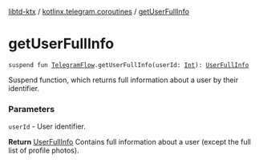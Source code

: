 [libtd-ktx](../index.md) / [kotlinx.telegram.coroutines](index.md) / [getUserFullInfo](./get-user-full-info.md)

# getUserFullInfo

`suspend fun `[`TelegramFlow`](../kotlinx.telegram.core/-telegram-flow/index.md)`.getUserFullInfo(userId: `[`Int`](https://kotlinlang.org/api/latest/jvm/stdlib/kotlin/-int/index.html)`): `[`UserFullInfo`](https://tdlibx.github.io/td/docs/org/drinkless/td/libcore/telegram/TdApi.UserFullInfo.html)

Suspend function, which returns full information about a user by their identifier.

### Parameters

`userId` - User identifier.

**Return**
[UserFullInfo](https://tdlibx.github.io/td/docs/org/drinkless/td/libcore/telegram/TdApi.UserFullInfo.html) Contains full information about a user (except the full list of profile
photos).

